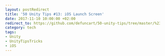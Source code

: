 ```yaml
---
layout: postRedirect
title: '50 Unity Tips #13: iOS Launch Screen'
date: 2017-11-10 10:00:00 +02:00
redirect_to: https://github.com/defuncart/50-unity-tips/tree/master/%2313-iOSLaunchScreen
category: tech
tags:
- Unity
- UnityTipsTricks
- iOS
---
```

